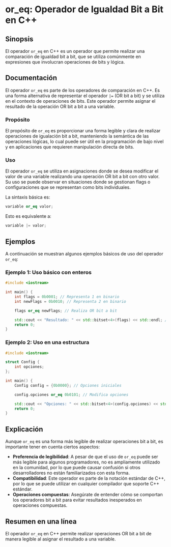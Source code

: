 <!--
Meta Description: # or_eq: Operador de Igualdad Bit a Bit en C++ ## Sinopsis El operador `or_eq` en C++ es un operador que permite realizar una comparación de igualdad ...
Meta Keywords: bit, or_eq, operador, una, que
-->

# or_eq: Operador de Igualdad Bit a Bit en C++

## Sinopsis
El operador `or_eq` en C++ es un operador que permite realizar una comparación de igualdad bit a bit, que se utiliza comúnmente en expresiones que involucran operaciones de bits y lógica.

## Documentación
El operador `or_eq` es parte de los operadores de comparación en C++. Es una forma alternativa de representar el operador `|=` (OR bit a bit) y se utiliza en el contexto de operaciones de bits. Este operador permite asignar el resultado de la operación OR bit a bit a una variable.

### Propósito
El propósito de `or_eq` es proporcionar una forma legible y clara de realizar operaciones de igualación bit a bit, manteniendo la semántica de las operaciones lógicas, lo cual puede ser útil en la programación de bajo nivel y en aplicaciones que requieren manipulación directa de bits.

### Uso
El operador `or_eq` se utiliza en asignaciones donde se desea modificar el valor de una variable realizando una operación OR bit a bit con otro valor. Su uso se puede observar en situaciones donde se gestionan flags o configuraciones que se representan como bits individuales.

La sintaxis básica es:
```cpp
variable or_eq valor;
```
Esto es equivalente a:
```cpp
variable |= valor;
```

## Ejemplos
A continuación se muestran algunos ejemplos básicos de uso del operador `or_eq`:

### Ejemplo 1: Uso básico con enteros
```cpp
#include <iostream>

int main() {
    int flags = 0b0001; // Representa 1 en binario
    int newFlags = 0b0010; // Representa 2 en binario

    flags or_eq newFlags; // Realiza OR bit a bit

    std::cout << "Resultado: " << std::bitset<4>(flags) << std::endl; // Muestra 0011
    return 0;
}
```

### Ejemplo 2: Uso en una estructura
```cpp
#include <iostream>

struct Config {
    int opciones;
};

int main() {
    Config config = {0b0000}; // Opciones iniciales

    config.opciones or_eq 0b0101; // Modifica opciones

    std::cout << "Opciones: " << std::bitset<4>(config.opciones) << std::endl; // Muestra 0101
    return 0;
}
```

## Explicación
Aunque `or_eq` es una forma más legible de realizar operaciones bit a bit, es importante tener en cuenta ciertos aspectos:

- **Preferencia de legibilidad**: A pesar de que el uso de `or_eq` puede ser más legible para algunos programadores, no es ampliamente utilizado en la comunidad, por lo que puede causar confusión si otros desarrolladores no están familiarizados con esta forma. 
- **Compatibilidad**: Este operador es parte de la notación estándar de C++, por lo que se puede utilizar en cualquier compilador que soporte C++ estándar.
- **Operaciones compuestas**: Asegúrate de entender cómo se comportan los operadores bit a bit para evitar resultados inesperados en operaciones compuestas.

## Resumen en una línea
El operador `or_eq` en C++ permite realizar operaciones OR bit a bit de manera legible al asignar el resultado a una variable.